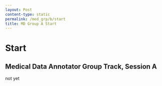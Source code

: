 ```yaml
---
layout: Post
content-type: static
permalink: /med_grp/b/start
title: MD Group A Start
---
```


# Start
## Medical Data Annotator Group Track, Session A
not yet
